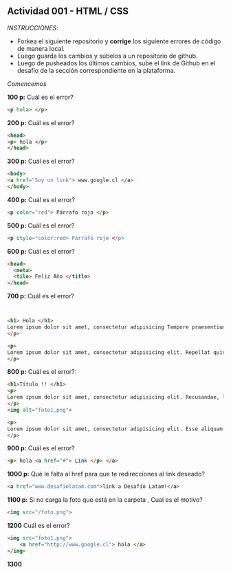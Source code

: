## Actividad 001 - HTML / CSS

*INSTRUCCIONES*:

- Forkea el siguiente repositorio y **corrige** los siguiente errores de código de manera local.
- Luego guarda los cambios y súbelos a un repositorio de github.
- Luego de pusheados los últimos cambios, sube el link de Github en el desafío de la sección correspondiente en la plataforma.

*Comencemos*

**100 p:**
Cuál es el error?

~~~html
<p hola> </p>

~~~

**200 p:**
Cuál es el error?

~~~html
<head>
<p> hola </p>
</head>
~~~

**300 p:**
Cuál es el error?

~~~html
<body>
<a href="Soy un link"> www.google.cl </a>
</body>
~~~

**400 p:**
Cuál es el error?

~~~html
<p color="red"> Párrafo rojo </p>

~~~

**500 p:**
Cuál es el error?

~~~html
<p style="color:red> Párrafo rojo </p>

~~~

**600 p:**
Cuál es el error?

~~~html
<head>
  <meta>
  <tile> Feliz Año </title>
</head>
~~~

**700 p:**
Cuál es el error?

~~~html


<h1> Hola </h1>
Lorem ipsum dolor sit amet, consectetur adipisicing Tempore praesentium dolorum incidunt vitae deserunt quam exercitationem assumenda hic corrupti beatae numquam, labore explicabo quisquam ratione optio necessitatibus impedit porro vero!
</p>

<p> 
Lorem ipsum dolor sit amet, consectetur adipisicing elit. Repellat quisquam unde dicta nulla tempora! Ad, modi eveniet dicta necessitatibus aut distinctio minus tenetur hic, delectus, dolorem suscipit doloribus ab eius.
</p>


~~~

**800 p:**
Cuál es el error?:

~~~html
<h1>Título !! </h1>
<p> 
Lorem ipsum dolor sit amet, consectetur adipisicing elit. Recusandae, libero repellendus, temporibus repellat excepturi, aperiam nostrum atque maiores fugit beatae reiciendis vitae. Quibusdam voluptatibus corporis unde, ipsam numquam, nemo assumenda.
</p>
<img alt="foto1.png">

<p>
Lorem ipsum dolor sit amet, consectetur adipisicing elit. Esse aliquam possimus rerum quidem, doloribus sed magnam quae nam neque tenetur repellat at? Voluptas fuga nulla, velit nihil facilis eum quisquam!
</p>

~~~

**900 p:**
Cuál es el error?

~~~html
<p> hola <a href="#"> Link </p> </a>
~~~

**1000 p:**
Qué le falta al href para que te redirecciones al link deseado?

~~~html
<a href="www.desafiolatam.com">link a Desafío Latam!</a>
~~~

**1100 p:**
Si no carga la foto que está en la carpeta , Cual es el motivo?

~~~html
<img src="/foto.png">
~~~

**1200**
Cuál es el error?

~~~html
<img src="foto1.png">
    <a href="http://www.google.cl"> hola </a>
</img>
~~~

**1300**







